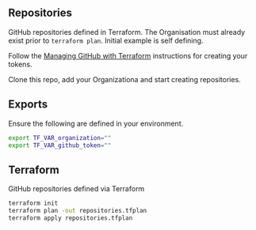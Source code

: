 ## Repositories
GitHub repositories defined in Terraform. The Organisation must already exist prior to `terraform plan`. Initial example is self defining.

Follow the [Managing GitHub with Terraform](https://www.hashicorp.com/blog/managing-github-with-terraform) instructions for creating your tokens.

Clone this repo, add your Organizationa and start creating repositories.

## Exports
Ensure the following are defined in your environment.

```sh
export TF_VAR_organization=""
export TF_VAR_github_token=""
```

## Terraform
GitHub repositories defined via Terraform

```sh
terraform init
terraform plan -out repositories.tfplan
terraform apply repositories.tfplan
```
